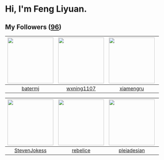 # Hi, I'm Feng Liyuan.

## My Followers ([96](https://github.com/SunRunAway?tab=followers))

| <img src="https://avatars.githubusercontent.com/u/250445?v=4" width="150" height="150" /> | <img src="https://avatars.githubusercontent.com/u/42286315?v=4" width="150" height="150" /> | <img src="https://avatars.githubusercontent.com/u/28560740?v=4" width="150" height="150" /> | <img src="https://avatars.githubusercontent.com/u/588162?v=4" width="150" height="150" /> |
| :---------------------------------------------------------------------------------------: | :-----------------------------------------------------------------------------------------: | :-----------------------------------------------------------------------------------------: | :---------------------------------------------------------------------------------------: |
|                           [batermj](https://github.com/batermj)                           |                         [wxning1107](https://github.com/wxning1107)                         |                          [xiamengru](https://github.com/xiamengru)                          |                            [ylm201](https://github.com/ylm201)                            |

| <img src="https://avatars.githubusercontent.com/u/71307974?v=4" width="150" height="150" /> | <img src="https://avatars.githubusercontent.com/u/20775801?v=4" width="150" height="150" /> | <img src="https://avatars.githubusercontent.com/u/46620760?v=4" width="150" height="150" /> | <img src="https://avatars.githubusercontent.com/u/58126365?v=4" width="150" height="150" /> |
| :-----------------------------------------------------------------------------------------: | :-----------------------------------------------------------------------------------------: | :-----------------------------------------------------------------------------------------: | :-----------------------------------------------------------------------------------------: |
|                       [StevenJokess](https://github.com/StevenJokess)                       |                           [rebelice](https://github.com/rebelice)                           |                        [pleiadesian](https://github.com/pleiadesian)                        |                       [kellyraymond](https://github.com/kellyraymond)                       |